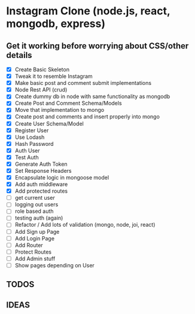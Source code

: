 # Instagram Clone (node.js, react, mongodb, express)

## Get it working before worrying about CSS/other details

* [x] Create Basic Skeleton
* [x] Tweak it to resemble Instagram
* [x] Make basic post and comment submit implementations
* [x] Node Rest API (crud)
* [x] Create dummy db in node with same functionality as mongodb
* [x] Create Post and Comment Schema/Models
* [x] Move that implementation to mongo
* [x] Create post and comments and insert properly into mongo
* [x] Create User Schema/Model
* [x] Register User
* [x] Use Lodash
* [x] Hash Password
* [x] Auth User
* [x] Test Auth
* [x] Generate Auth Token
* [x] Set Response Headers
* [x] Encapsulate logic in mongoose model
* [x] Add auth middleware
* [x] Add protected routes
* [ ] get current user
* [ ] logging out users
* [ ] role based auth
* [ ] testing auth (again)
* [ ] Refactor / Add lots of validation (mongo, node, joi, react)
* [ ] Add Sign up Page
* [ ] Add Login Page
* [ ] Add Router
* [ ] Protect Routes
* [ ] Add Admin stuff
* [ ] Show pages depending on User

## TODOS

## IDEAS
